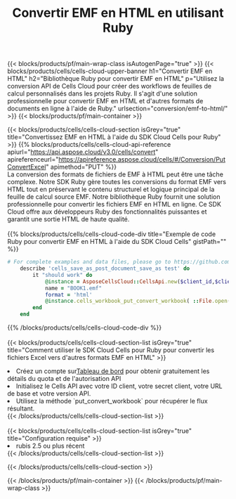 ﻿---
title:  Convertir EMF en HTML en utilisant Ruby
description:  Utilisation du SDK Cloud Aspose.Cells pour Ruby pour convertir un fichier au format EMF en fichier au format HTML.
---
{{< blocks/products/pf/main-wrap-class isAutogenPage="true" >}}
{{< blocks/products/cells/cells-cloud-upper-banner h1="Convertir EMF en HTML" h2="Bibliothèque Ruby pour convertir EMF en HTML" p="Utilisez la conversion API de Cells Cloud pour créer des workflows de feuilles de calcul personnalisés dans les projets Ruby. Il s\'agit d\'une solution professionnelle pour convertir EMF en HTML et d\'autres formats de documents en ligne à l\'aide de Ruby." urlsection="conversion/emf-to-html/" >}}
{{< blocks/products/pf/main-container >}}

{{< blocks/products/cells/cells-cloud-section isGrey="true" title="Convertissez EMF en HTML à l\'aide du SDK Cloud Cells pour Ruby" >}}
{{% blocks/products/cells/cells-cloud-api-reference apiurl="https://api.aspose.cloud/v3.0/cells/convert" apireferenceurl="https://apireference.aspose.cloud/cells/#/Conversion/PutConvertExcel" apimethod="PUT" %}}
<br/>
La conversion des formats de fichiers de EMF à HTML peut être une tâche complexe. Notre SDK Ruby gère toutes les conversions du format EMF vers HTML tout en préservant le contenu structurel et logique principal de la feuille de calcul source EMF. Notre bibliothèque Ruby fournit une solution professionnelle pour convertir les fichiers EMF en HTML en ligne. Ce SDK Cloud offre aux développeurs Ruby des fonctionnalités puissantes et garantit une sortie HTML de haute qualité.
<br/>
<br/>
{{% blocks/products/cells/cells-cloud-code-div title="Exemple de code Ruby pour convertir EMF en HTML à l\'aide du SDK Cloud Cells" gistPath="" %}}
 
```ruby
# For complete examples and data files, please go to https://github.com/aspose-cells-cloud/aspose-cells-cloud-ruby/
    describe 'cells_save_as_post_document_save_as test' do
        it "should work" do
            @instance = AsposeCellsCloud::CellsApi.new($client_id,$client_secret,"v3.0","https://api.aspose.cloud/")
            name = "BOOK1.emf"
            format = 'html'
            @instance.cells_workbook_put_convert_workbook( ::File.open(File.expand_path("data/"+name),"r")  {|io| io.read(io.size) },{:format=>format})     
        end
    end
```
 
{{% /blocks/products/cells/cells-cloud-code-div %}}
<br/>
<br/>
{{< blocks/products/cells/cells-cloud-section-list isGrey="true" title="Comment utiliser le SDK Cloud Cells pour Ruby pour convertir les fichiers Excel vers d\'autres formats EMF en HTML" >}}
<li> Créez un compte sur<a href="https://dashboard.aspose.cloud/">Tableau de bord</a> pour obtenir gratuitement les détails du quota et de l'autorisation API</li>
<li>Initialisez le Cells API avec votre ID client, votre secret client, votre URL de base et votre version API.</li>
<li>Utilisez la méthode `put_convert_workbook` pour récupérer le flux résultant.</li>
{{< /blocks/products/cells/cells-cloud-section-list >}}
<br/>
<br/>
{{< blocks/products/cells/cells-cloud-section-list isGrey="true" title="Configuration requise" >}}
<li>rubis 2.5 ou plus récent</li>
{{< /blocks/products/cells/cells-cloud-section-list >}}

{{< /blocks/products/cells/cells-cloud-section >}}

{{< /blocks/products/pf/main-container >}}
{{< /blocks/products/pf/main-wrap-class >}}
